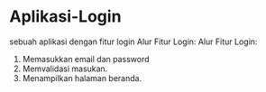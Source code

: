 # Aplikasi-Login
sebuah aplikasi dengan fitur login
Alur Fitur Login:
Alur Fitur Login:
1. Memasukkan email dan password
2. Memvalidasi masukan.
3. Menampilkan halaman beranda.
